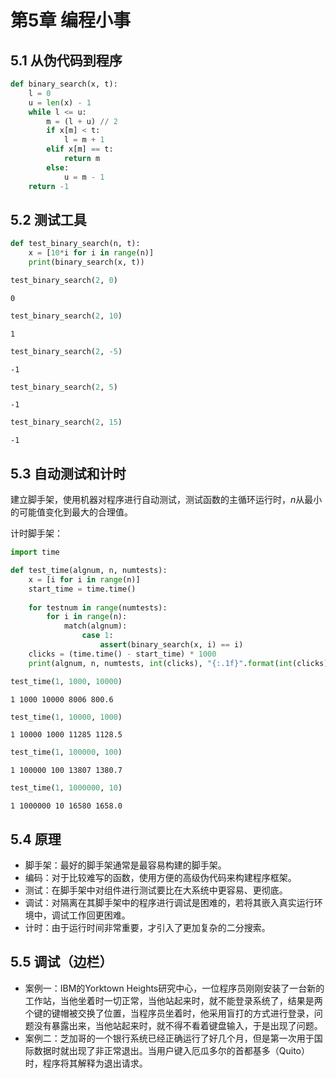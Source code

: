 # 第5章 编程小事

## 5.1 从伪代码到程序


```python
def binary_search(x, t):
    l = 0
    u = len(x) - 1
    while l <= u:
        m = (l + u) // 2
        if x[m] < t:
            l = m + 1
        elif x[m] == t:
            return m
        else:
            u = m - 1
    return -1
```

## 5.2 测试工具


```python
def test_binary_search(n, t):
    x = [10*i for i in range(n)]
    print(binary_search(x, t))
```


```python
test_binary_search(2, 0)
```

    0
    


```python
test_binary_search(2, 10)
```

    1
    


```python
test_binary_search(2, -5)
```

    -1
    


```python
test_binary_search(2, 5)
```

    -1
    


```python
test_binary_search(2, 15)
```

    -1
    

## 5.3 自动测试和计时

建立脚手架，使用机器对程序进行自动测试，测试函数的主循环运行时，$n$从最小的可能值变化到最大的合理值。

计时脚手架：


```python
import time

def test_time(algnum, n, numtests):
    x = [i for i in range(n)]
    start_time = time.time()
    
    for testnum in range(numtests):
        for i in range(n):
            match(algnum):
                case 1: 
                    assert(binary_search(x, i) == i)
    clicks = (time.time() - start_time) * 1000
    print(algnum, n, numtests, int(clicks), "{:.1f}".format(int(clicks) * 1e6 / ( n * numtests)))
```


```python
test_time(1, 1000, 10000)
```

    1 1000 10000 8006 800.6
    


```python
test_time(1, 10000, 1000)
```

    1 10000 1000 11285 1128.5
    


```python
test_time(1, 100000, 100)
```

    1 100000 100 13807 1380.7
    


```python
test_time(1, 1000000, 10)
```

    1 1000000 10 16580 1658.0
    

## 5.4 原理

- 脚手架：最好的脚手架通常是最容易构建的脚手架。
- 编码：对于比较难写的函数，使用方便的高级伪代码来构建程序框架。
- 测试：在脚手架中对组件进行测试要比在大系统中更容易、更彻底。
- 调试：对隔离在其脚手架中的程序进行调试是困难的，若将其嵌入真实运行环境中，调试工作回更困难。
- 计时：由于运行时间非常重要，才引入了更加复杂的二分搜索。

## 5.5 调试（边栏）

- 案例一：IBM的Yorktown Heights研究中心，一位程序员刚刚安装了一台新的工作站，当他坐着时一切正常，当他站起来时，就不能登录系统了，结果是两个键的键帽被交换了位置，当程序员坐着时，他采用盲打的方式进行登录，问题没有暴露出来，当他站起来时，就不得不看着键盘输入，于是出现了问题。
- 案例二：芝加哥的一个银行系统已经正确运行了好几个月，但是第一次用于国际数据时就出现了非正常退出。当用户键入厄瓜多尔的首都基多（Quito）时，程序将其解释为退出请求。
